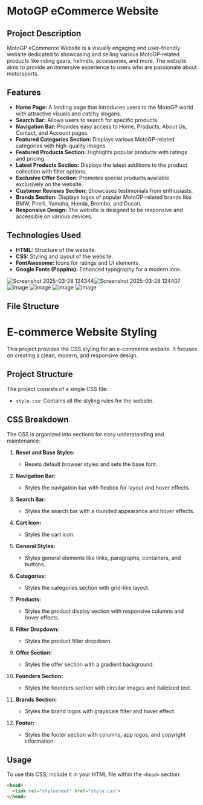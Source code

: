 # MotoGP eCommerce Website

## Project Description
MotoGP eCommerce Website is a visually engaging and user-friendly website dedicated to showcasing and selling various MotoGP-related products like riding gears, helmets, accessories, and more. The website aims to provide an immersive experience to users who are passionate about motorsports.

## Features
- **Home Page:** A landing page that introduces users to the MotoGP world with attractive visuals and catchy slogans.
- **Search Bar:** Allows users to search for specific products.
- **Navigation Bar:** Provides easy access to Home, Products, About Us, Contact, and Account pages.
- **Featured Categories Section:** Displays various MotoGP-related categories with high-quality images.
- **Featured Products Section:** Highlights popular products with ratings and pricing.
- **Latest Products Section:** Displays the latest additions to the product collection with filter options.
- **Exclusive Offer Section:** Promotes special products available exclusively on the website.
- **Customer Reviews Section:** Showcases testimonials from enthusiasts.
- **Brands Section:** Displays logos of popular MotoGP-related brands like BMW, Pirelli, Yamaha, Honda, Brembo, and Ducati.
- **Responsive Design:** The website is designed to be responsive and accessible on various devices.

## Technologies Used
- **HTML:** Structure of the website.
- **CSS:** Styling and layout of the website.
- **FontAwesome:** Icons for ratings and UI elements.
- **Google Fonts (Poppins):** Enhanced typography for a modern look.

  
![Screenshot 2025-03-28 124344](https://github.com/user-attachments/assets/81d74d3c-b065-45a2-9939-8737442e0a3a)![Screenshot 2025-03-28 124407](https://github.com/user-attachments/assets/4adc854f-afe8-48b2-ae8f-17cec286bb89)
![image](https://github.com/user-attachments/assets/cc320540-288f-4a0b-a596-76d94df1faf3)
![image](https://github.com/user-attachments/assets/20aba2bd-5f1e-465b-9858-b92da6a102b3)
![image](https://github.com/user-attachments/assets/51d49f7d-83f3-4e77-806c-a042c98c5f30)
![image](https://github.com/user-attachments/assets/f0772a88-0b6d-41fe-9b49-b20a1a18ac26)

## File Structure
# E-commerce Website Styling

This project provides the CSS styling for an e-commerce website. It focuses on creating a clean, modern, and responsive design.

## Project Structure

The project consists of a single CSS file:

- `style.css`: Contains all the styling rules for the website.

## CSS Breakdown

The CSS is organized into sections for easy understanding and maintenance:

1.  **Reset and Base Styles:**
    -   Resets default browser styles and sets the base font.

2.  **Navigation Bar:**
    -   Styles the navigation bar with flexbox for layout and hover effects.

3.  **Search Bar:**
    -   Styles the search bar with a rounded appearance and hover effects.

4.  **Cart Icon:**
    -   Styles the cart icon.

5.  **General Styles:**
    -   Styles general elements like links, paragraphs, containers, and buttons.

6.  **Categories:**
    -   Styles the categories section with grid-like layout.

7.  **Products:**
    -   Styles the product display section with responsive columns and hover effects.

8.  **Filter Dropdown:**
    -   Styles the product filter dropdown.

9.  **Offer Section:**
    -   Styles the offer section with a gradient background.

10. **Founders Section:**
    -   Styles the founders section with circular images and italicized text.

11. **Brands Section:**
    -   Styles the brand logos with grayscale filter and hover effect.

12. **Footer:**
    -   Styles the footer section with columns, app logos, and copyright information.

## Usage

To use this CSS, include it in your HTML file within the `<head>` section:

```html
<head>
  <link rel="stylesheet" href="style.css">
</head>
